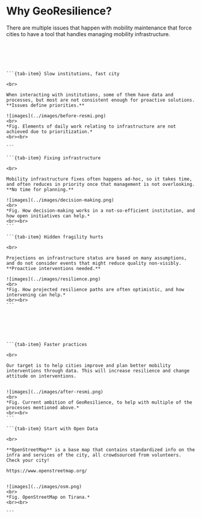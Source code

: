 # Why GeoResilience?

There are multiple issues that happen with mobility maintenance that force cities to have a tool that handles managing mobility infrastructure. 

<br><br>

````{tab-set}


```{tab-item} Slow institutions, fast city

<br>

When interacting with institutions, some of them have data and processes, but most are not consistent enough for proactive solutions. **Issues define priorities.​**

![images](../images/before-resmi.png)
<br>
*Fig. Elements of daily work relating to infrastructure are not achieved due to prioritization.*
<br><br>

```

```{tab-item} Fixing infrastructure

<br>

Mobility infrastructure fixes often happens ad-hoc, so it takes time, and often reduces in priority once that management is not overlooking. **No time for planning.​**

![images](../images/decision-making.png)
<br>
*Fig. How decision-making works in a not-so-efficient institution, and how open initiatives can help.*
<br><br>
```

```{tab-item} Hidden fragility hurts

<br>

Projections on infrastructure status are based on many assumptions, and do not consider events that might reduce quality non-visibly. **Proactive interventions needed.​**

![images](../images/resilience.png)
<br>
*Fig. How projected resilience paths are often optimistic, and how intervening can help.*
<br><br>
```
````
<br><br>

````{tab-set}


```{tab-item} Faster practices

<br>

Our target is to help cities improve and plan better mobility interventions through data. This will increase resilience and change attitude on interventions.​
​

![images](../images/after-resmi.png)
<br>
*Fig. Current ambition of GeoResilience, to help with multiple of the processes mentioned above.*
<br><br>
```

```{tab-item} Start with Open Data

<br>

**OpenStreetMap** is a base map that contains standardized info on the infra and services of the city, all crowdsourced from volunteers. Check your city!​

https://www.openstreetmap.org/​


![images](../images/osm.png)
<br>
*Fig. OpenStreetMap on Tirana.*
<br><br>

```

````
